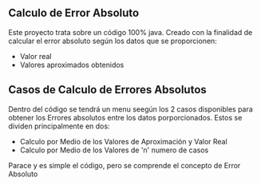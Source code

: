 ## Calculo de Error Absoluto 

Este proyecto trata sobre un código 100% java. Creado con la finalidad de calcular el error absoluto 
según los datos que se proporcionen: 

 - Valor real
 - Valores aproximados obtenidos 

## Casos de Calculo de Errores Absolutos 

Dentro del código se tendrá un menu seegún los 2 casos disponibles para obtener los Errores absolutos entre
los datos porporcionados. Estos se dividen principalmente en dos: 

- Calculo por Medio de los Valores de Aproximación y Valor Real  
- Calculo por Medio de los Valores de 'n' numero de casos

Parace y es simple el código, pero se comprende el concepto de Error Absoluto 
